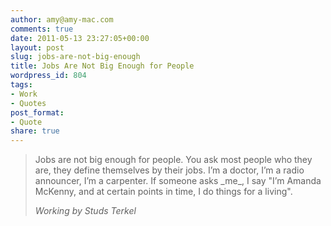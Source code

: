 ```yaml
---
author: amy@amy-mac.com
comments: true
date: 2011-05-13 23:27:05+00:00
layout: post
slug: jobs-are-not-big-enough
title: Jobs Are Not Big Enough for People
wordpress_id: 804
tags:
- Work
- Quotes
post_format:
- Quote
share: true
---
```


<blockquote>Jobs are not big enough for people. You ask most people who they are, they define themselves by their jobs. I’m a doctor, I’m a radio announcer, I’m a carpenter. If someone asks _me_, I say "I’m Amanda McKenny, and at certain points in time, I do things for a living".

<cite>Working by Studs Terkel</cite>
</blockquote>
